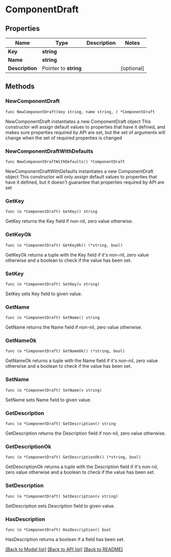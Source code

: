 # ComponentDraft

## Properties

Name | Type | Description | Notes
------------ | ------------- | ------------- | -------------
**Key** | **string** |  | 
**Name** | **string** |  | 
**Description** | Pointer to **string** |  | [optional] 

## Methods

### NewComponentDraft

`func NewComponentDraft(key string, name string, ) *ComponentDraft`

NewComponentDraft instantiates a new ComponentDraft object
This constructor will assign default values to properties that have it defined,
and makes sure properties required by API are set, but the set of arguments
will change when the set of required properties is changed

### NewComponentDraftWithDefaults

`func NewComponentDraftWithDefaults() *ComponentDraft`

NewComponentDraftWithDefaults instantiates a new ComponentDraft object
This constructor will only assign default values to properties that have it defined,
but it doesn't guarantee that properties required by API are set

### GetKey

`func (o *ComponentDraft) GetKey() string`

GetKey returns the Key field if non-nil, zero value otherwise.

### GetKeyOk

`func (o *ComponentDraft) GetKeyOk() (*string, bool)`

GetKeyOk returns a tuple with the Key field if it's non-nil, zero value otherwise
and a boolean to check if the value has been set.

### SetKey

`func (o *ComponentDraft) SetKey(v string)`

SetKey sets Key field to given value.


### GetName

`func (o *ComponentDraft) GetName() string`

GetName returns the Name field if non-nil, zero value otherwise.

### GetNameOk

`func (o *ComponentDraft) GetNameOk() (*string, bool)`

GetNameOk returns a tuple with the Name field if it's non-nil, zero value otherwise
and a boolean to check if the value has been set.

### SetName

`func (o *ComponentDraft) SetName(v string)`

SetName sets Name field to given value.


### GetDescription

`func (o *ComponentDraft) GetDescription() string`

GetDescription returns the Description field if non-nil, zero value otherwise.

### GetDescriptionOk

`func (o *ComponentDraft) GetDescriptionOk() (*string, bool)`

GetDescriptionOk returns a tuple with the Description field if it's non-nil, zero value otherwise
and a boolean to check if the value has been set.

### SetDescription

`func (o *ComponentDraft) SetDescription(v string)`

SetDescription sets Description field to given value.

### HasDescription

`func (o *ComponentDraft) HasDescription() bool`

HasDescription returns a boolean if a field has been set.


[[Back to Model list]](../README.md#documentation-for-models) [[Back to API list]](../README.md#documentation-for-api-endpoints) [[Back to README]](../README.md)


